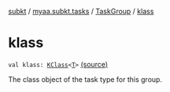 [subkt](../../index.md) / [myaa.subkt.tasks](../index.md) / [TaskGroup](index.md) / [klass](./klass.md)

# klass

`val klass: `[`KClass`](https://kotlinlang.org/api/latest/jvm/stdlib/kotlin.reflect/-k-class/index.html)`<`[`T`](index.md#T)`>` [(source)](https://github.com/Myaamori/SubKt/blob/0.1.13/src/main/kotlin/myaa/subkt/tasks/tasks.kt#L336)

The class object of the task type for this group.

